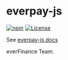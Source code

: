 # everpay-js

[![npm](https://img.shields.io/npm/v/everpay.svg)](https://www.npmjs.com/package/everpay) [![License](https://img.shields.io/npm/l/everpay.svg)](https://www.npmjs.com/package/everpay)

See [everpay-js docs](https://docs.everpay.io/en/docs/sdk/everpay-js/intro)

everFinance Team.
